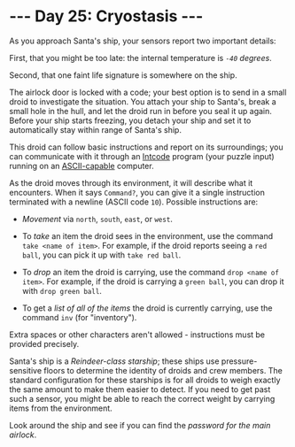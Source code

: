 # --- Day 25: Cryostasis ---

As you approach Santa's ship, your sensors report two important details:

First, that you might be too late: the internal temperature is *`-40` degrees*.

Second, that one faint life signature is somewhere on the ship.

The airlock door is locked with a code; your best option is to send in a small droid to investigate the situation.  You attach your ship to Santa's, break a small hole in the hull, and let the droid run in before you seal it up again. Before your ship starts freezing, you detach your ship and set it to automatically stay within range of Santa's ship.

This droid can follow basic instructions and report on its surroundings; you can communicate with it through an [Intcode](9) program (your puzzle input) running on an [ASCII-capable](17) computer.

As the droid moves through its environment, it will describe what it encounters.  When it says `Command?`, you can give it a single instruction terminated with a newline (ASCII code `10`). Possible instructions are:


 - *Movement* via `north`, `south`, `east`, or `west`.

 - To *take* an item the droid sees in the environment, use the command `take <name of item>`. For example, if the droid reports seeing a `red ball`, you can pick it up with `take red ball`.

 - To *drop* an item the droid is carrying, use the command `drop <name of item>`. For example, if the droid is carrying a `green ball`, you can drop it with `drop green ball`.

 - To get a *list of all of the items* the droid is currently carrying, use the command `inv` (for "inventory").


Extra spaces or other characters aren't allowed - instructions must be provided precisely.

Santa's ship is a *Reindeer-class starship*; these ships use pressure-sensitive floors to determine the identity of droids and crew members.  The standard configuration for these starships is for all droids to weigh exactly the same amount to make them easier to detect.  If you need to get past such a sensor, you might be able to reach the correct weight by carrying items from the environment.

Look around the ship and see if you can find the *password for the main airlock*.

